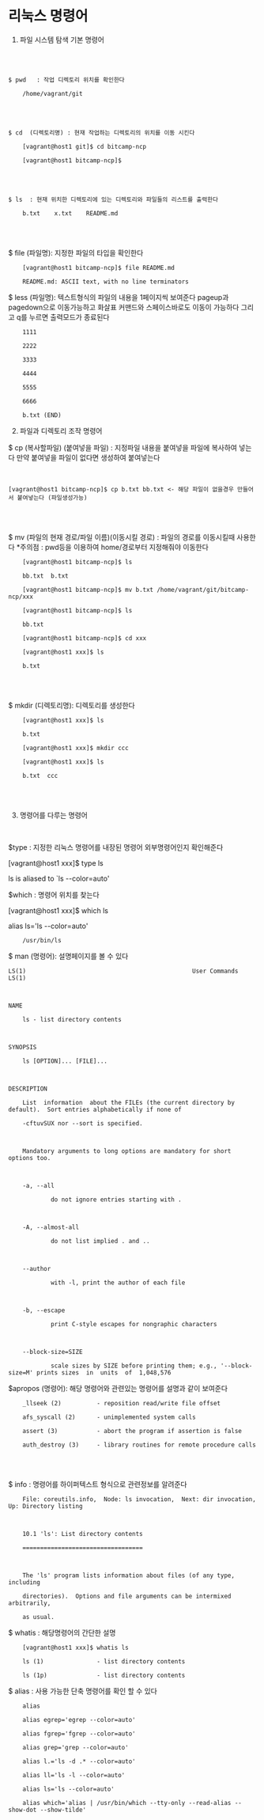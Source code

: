 # 리눅스 명령어

1. 파일 시스템 탐색 기본 명령어
<br>


<br>

    $ pwd   : 작업 디렉토리 위치를 확인한다

        /home/vagrant/git

<br>
<br>

    $ cd  (디렉토리명) : 현재 작업하는 디렉토리의 위치를 이동 시킨다 

        [vagrant@host1 git]$ cd bitcamp-ncp

        [vagrant@host1 bitcamp-ncp]$

<br>
<br>
      
    $ ls  : 현재 위치한 디렉토리에 있는 디렉토리와 파일들의 리스트를 출력한다

        b.txt    x.txt    README.md 

<br>
<br>

$ file (파일명):  지정한 파일의 타입을 확인한다

        [vagrant@host1 bitcamp-ncp]$ file README.md

        README.md: ASCII text, with no line terminators



$ less  (파일명): 텍스트형식의 파일의 내용을 1페이지씩 보여준다 pageup과 pagedown으로 이동가능하고 화살표 커맨드와 스페이스바로도 이동이 가능하다 그리고 q를 누르면 출력모드가 종료된다

        1111

        2222

        3333

        4444

        5555

        6666

        b.txt (END)



 

2. 파일과 디렉토리 조작 명령어

$ cp (복사할파일) (붙여넣을 파일) : 지정파일 내용을 붙여넣을 파일에 복사하여 넣는다 만약 붙여넣을 파일이 없다면 생성하여 붙여넣는다 

<br>

    [vagrant@host1 bitcamp-ncp]$ cp b.txt bb.txt <- 해당 파일이 없을경우 만들어서 붙여넣는다 (파일생성가능)

<br>
<br>

$ mv (파일의 현재 경로/파일 이름)(이동시킬 경로) : 파일의 경로를 이동시킬때 사용한다  *주의점 : pwd등을 이용하여 home/경로부터 지정해줘야 이동한다



        [vagrant@host1 bitcamp-ncp]$ ls

        bb.txt  b.txt

        [vagrant@host1 bitcamp-ncp]$ mv b.txt /home/vagrant/git/bitcamp-ncp/xxx

        [vagrant@host1 bitcamp-ncp]$ ls

        bb.txt

        [vagrant@host1 bitcamp-ncp]$ cd xxx

        [vagrant@host1 xxx]$ ls

        b.txt

<br>
<br>


$ mkdir (디렉토리명):  디렉토리를 생성한다



        [vagrant@host1 xxx]$ ls

        b.txt

        [vagrant@host1 xxx]$ mkdir ccc

        [vagrant@host1 xxx]$ ls

        b.txt  ccc


<br>
<br>

3. 명령어를 다루는 명령어

<br>


$type : 지정한 리눅스 명령어를 내장된 명령어 외부명령어인지 확인해준다



 [vagrant@host1 xxx]$ type ls

ls is aliased to `ls --color=auto'



 $which : 명령어 위치를 찾는다



[vagrant@host1 xxx]$ which ls

alias ls='ls --color=auto'

        /usr/bin/ls

$ man (명령어): 설명페이지를 볼 수 있다




    LS(1)                                               User Commands                                               LS(1)



    NAME

        ls - list directory contents



    SYNOPSIS

        ls [OPTION]... [FILE]...



    DESCRIPTION

        List  information  about the FILEs (the current directory by default).  Sort entries alphabetically if none of

        -cftuvSUX nor --sort is specified.



        Mandatory arguments to long options are mandatory for short options too.



        -a, --all

                do not ignore entries starting with .



        -A, --almost-all

                do not list implied . and ..



        --author

                with -l, print the author of each file



        -b, --escape

                print C-style escapes for nongraphic characters



        --block-size=SIZE

                scale sizes by SIZE before printing them; e.g., '--block-size=M' prints sizes  in  units  of  1,048,576



$apropos (명령어): 해당 명령어와 관련있는 명령어를 설명과 같이 보여준다



        _llseek (2)          - reposition read/write file offset

        afs_syscall (2)      - unimplemented system calls

        assert (3)           - abort the program if assertion is false

        auth_destroy (3)     - library routines for remote procedure calls


<br>
<br>


$ info : 명령어를 하이퍼텍스트 형식으로 관련정보를 알려준다



        File: coreutils.info,  Node: ls invocation,  Next: dir invocation,  Up: Directory listing



        10.1 'ls': List directory contents

        ==================================



        The 'ls' program lists information about files (of any type, including

        directories).  Options and file arguments can be intermixed arbitrarily,

        as usual.







$ whatis : 해당명령어의 간단한 설명



        [vagrant@host1 xxx]$ whatis ls

        ls (1)               - list directory contents

        ls (1p)              - list directory contents



$ alias : 사용 가능한 단축 명령어를 확인 할 수 있다



        alias

        alias egrep='egrep --color=auto'

        alias fgrep='fgrep --color=auto'

        alias grep='grep --color=auto'

        alias l.='ls -d .* --color=auto'

        alias ll='ls -l --color=auto'

        alias ls='ls --color=auto'

        alias which='alias | /usr/bin/which --tty-only --read-alias --show-dot --show-tilde'









 